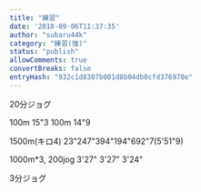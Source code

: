 ```yaml
---
title: "練習"
date: '2018-09-06T11:37:35'
author: "subaru44k"
category: "練習(強)"
status: "publish"
allowComments: true
convertBreaks: false
entryHash: "932c1d8307b001d8b04db0cfd376970e"
---
```

20分ジョグ

100m 15"3
100m 14"9

1500m(キロ4)
23"247"394"194"692"7(5'51"9)

1000m*3, 200jog
3'27"
3'27"
3'24"

3分ジョグ
